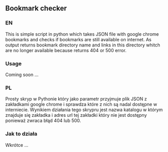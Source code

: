 ## Bookmark checker ##
### EN ###
This is simple script in python which takes JSON file with google chrome bookmarks and checks if bookmarks are still available on internet. As output returns bookmark directory name and links in this directory whitch are no longer available because returns 404 or 500 error.

### Usage ###
Coming soon ...


### PL ###
Prosty skryp w Pythonie który jako parametr przyjmuje plik JSON z zakładkami google chrome i sprawdza które z nich są nadal dostępne w interniecie. Wynikiem działania tego skrypru jest nazwa katalogu w którym znajduje się zakładka i adres url tej zakładki który nie jest dostępny ponieważ zwraca błąd 404 lub 500.

### Jak to działa ###
Wkrótce ...
